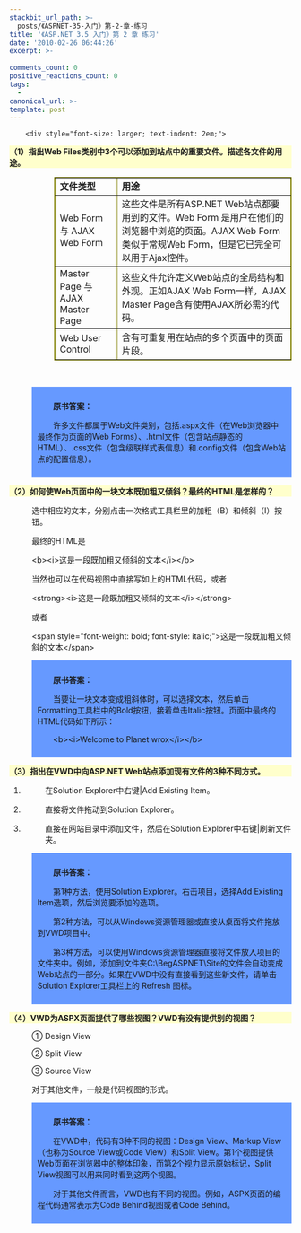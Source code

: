 ```yaml
---
stackbit_url_path: >-
  posts/《ASPNET-35-入门》第-2-章-练习
title: '《ASP.NET 3.5 入门》第 2 章 练习'
date: '2010-02-26 06:44:26'
excerpt: >-
  
comments_count: 0
positive_reactions_count: 0
tags: 
  - 
canonical_url: >-
template: post
---
```


        <div style="font-size: larger; text-indent: 2em;">
<p style="background-color: #FFFFCC; font-weight: bold;">（1）指出Web Files类别中3个可以添加到站点中的重要文件。描述各文件的用途。</p>
<div style="margin-left: 80px;">
<table class="style1" style="border: thin solid #808000; border-collapse: collapse; width: 100%; " border="1">
    <tbody>
        <tr>
            <td class="style2"><strong>文件类型</strong></td>
            <td><strong>用途</strong></td>
        </tr>
        <tr>
            <td class="style2">Web Form 与 AJAX Web Form</td>
            <td>这些文件是所有ASP.NET Web站点都要用到的文件。Web Form 是用户在他们的浏览器中浏览的页面。AJAX Web Form 类似于常规Web                              Form，但是它已完全可以用于Ajax控件。</td>
        </tr>
        <tr>
            <td class="style2">Master Page 与 AJAX Master Page</td>
            <td>这些文件允许定义Web站点的全局结构和外观。正如AJAX Web Form一样，AJAX Master Page含有使用AJAX所必需的代码。</td>
        </tr>
        <tr>
            <td class="style2">Web User Control</td>
            <td>含有可重复用在站点的多个页面中的页面片段。</td>
        </tr>
    </tbody>
</table>
</div>
<p>&nbsp;</p>
<div style="background-color: #6699FF; margin: 0 0 0 40px; padding: 10px; text-indent: 2em;">
<p><strong>原书答案：</strong></p>
<p>许多文件都属于Web文件类别，包括.aspx文件（在Web浏览器中最终作为页面的Web                      Forms）、.html文件（包含站点静态的HTML）、.css文件（包含级联样式表信息）和.config文件（包含Web站点的配置信息）。</p>
</div>
<p style="background-color: #FFFFCC; font-weight: bold">（2）如何使Web页面中的一块文本既加粗又倾斜？最终的HTML是怎样的？</p>
<p style="padding-left: 40px">选中相应的文本，分别点击一次格式工具栏里的加粗（B）和倾斜（I）按钮。</p>
<p style="padding-left: 40px">最终的HTML是</p>
<p style="padding-left: 40px">&lt;b&gt;&lt;i&gt;这是一段既加粗又倾斜的文本&lt;/i&gt;&lt;/b&gt;</p>
<p style="padding-left: 40px">当然也可以在代码视图中直接写如上的HTML代码，或者</p>
<p style="padding-left: 40px">&lt;strong&gt;&lt;i&gt;这是一段既加粗又倾斜的文本&lt;/i&gt;&lt;/strong&gt;</p>
<p style="padding-left: 40px">或者</p>
<p style="padding-left: 40px">&lt;span style="font-weight: bold; font-style: italic;"&gt;这是一段既加粗又倾斜的文本&lt;/span&gt;</p>
<div style="background-color: #6699FF; margin: 0 0 0 40px; padding: 10px; text-indent: 2em;">
<p><strong>原书答案：</strong></p>
<p>当要让一块文本变成粗斜体时，可以选择文本，然后单击Formatting工具栏中的Bold按钮，接着单击Italic按钮。页面中最终的HTML代码如下所示：</p>
<p>&lt;b&gt;&lt;i&gt;Welcome to Planet wrox&lt;/i&gt;&lt;/b&gt;</p>
</div>
<p style="background-color: #FFFFCC; font-weight: bold">（3）指出在VWD中向ASP.NET Web站点添加现有文件的3种不同方式。</p>
<ol>
    <li>
    <p style="padding-left: 40px">在Solution Explorer中右键|Add Existing Item。</p>
    </li>
    <li>
    <p style="padding-left: 40px">直接将文件拖动到Solution Explorer。</p>
    </li>
    <li>
    <p style="padding-left: 40px">直接在网站目录中添加文件，然后在Solution Explorer中右键|刷新文件夹。</p>
    </li>
</ol>
<div style="background-color: #6699FF; margin: 0 0 0 40px; padding: 10px; text-indent: 2em;">
<p><strong>原书答案：</strong></p>
<p>第1种方法，使用Solution Explorer。右击项目，选择Add Existing Item选项，然后浏览要添加的选项。</p>
<p>第2种方法，可以从Windows资源管理器或直接从桌面将文件拖放到VWD项目中。</p>
<p>第3种方法，可以使用Windows资源管理器直接将文件放入项目的文件夹中。例如，添加到文件夹C:\BegASPNET\Site的文件会自动变成Web站点的一部分。如果在VWD中没有直接看到这些新文件，请单击Solution                      Explorer工具栏上的 Refresh 图标。</p>
</div>
<p style="font-weight: bold; background-color: #FFFFCC">（4）VWD为ASPX页面提供了哪些视图？VWD有没有提供别的视图？</p>
<p style="padding-left: 40px">① Design View</p>
<p style="padding-left: 40px">② Split View</p>
<p style="padding-left: 40px">③ Source View</p>
<p style="padding-left: 40px">对于其他文件，一般是代码视图的形式。</p>
<div style="background-color: #6699FF; margin: 0 0 0 40px; padding: 10px; text-indent: 2em;">
<p><strong>原书答案：</strong></p>
<p>在VWD中，代码有3种不同的视图：Design View、Markup View（也称为Source View或Code View）和Split                      View。第1个视图提供Web页面在浏览器中的整体印象，而第2个视力显示原始标记，Split View视图可以用来同时看到这两个视图。</p>
<p>对于其他文件而言，VWD也有不同的视图。例如，ASPX页面的编程代码通常表示为Code Behind视图或者Code Behind。</p>
</div>
</div>
      